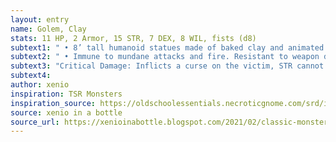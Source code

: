 ```yaml
---
layout: entry 
name: Golem, Clay
stats: 11 HP, 2 Armor, 15 STR, 7 DEX, 8 WIL, fists (d8)
subtext1: " • 8’ tall humanoid statues made of baked clay and animated by dark magics."
subtext2: " • Immune to mundane attacks and fire. Resistant to weapon damage that is not bludgeoning."
subtext3: "Critical Damage: Inflicts a curse on the victim, STR cannot be healed until the curse is lifted."
subtext4: 
author: xenio
inspiration: TSR Monsters
inspiration_source: https://oldschoolessentials.necroticgnome.com/srd/index.php/Monster_Descriptions
source: xenio in a bottle
source_url: https://xenioinabottle.blogspot.com/2021/02/classic-monsters-for-cairnito-part-1.html
---
```


